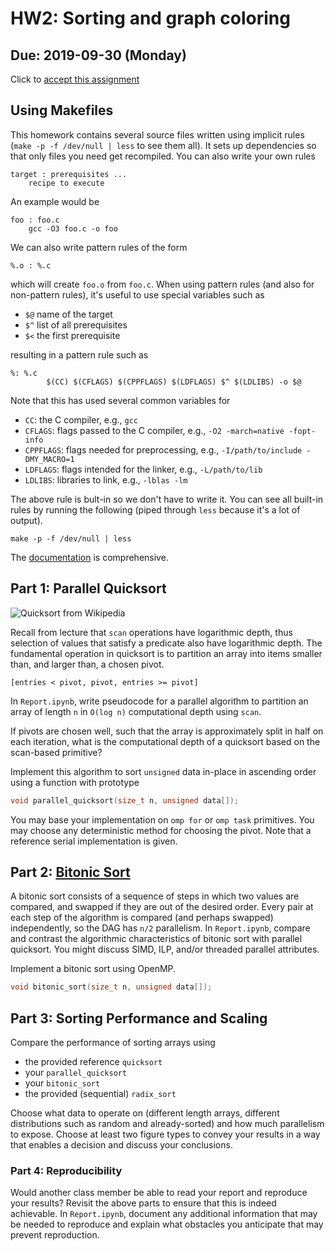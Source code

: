 # HW2: Sorting and graph coloring
## Due: 2019-09-30 (Monday)

Click to [accept this assignment](https://classroom.github.com/a/d4_gpzck)

## Using Makefiles

This homework contains several source files written using implicit
rules (`make -p -f /dev/null | less` to see them all).  It sets up
dependencies so that only files you need get recompiled.  You can also
write your own rules

```make
target : prerequisites ...
	recipe to execute
```

An example would be
```make
foo : foo.c
	gcc -O3 foo.c -o foo
```

We can also write pattern rules of the form

```make
%.o : %.c
```

which will create `foo.o` from `foo.c`.  When using pattern rules (and
also for non-pattern rules), it's useful to use special variables such as

* `$@` name of the target
* `$^` list of all prerequisites
* `$<` the first prerequisite

resulting in a pattern rule such as

```make
%: %.c
        $(CC) $(CFLAGS) $(CPPFLAGS) $(LDFLAGS) $^ $(LDLIBS) -o $@
```

Note that this has used several common variables for

* `CC`: the C compiler, e.g., `gcc`
* `CFLAGS`: flags passed to the C compiler, e.g., `-O2 -march=native -fopt-info`
* `CPPFLAGS`: flags needed for preprocessing, e.g., `-I/path/to/include -DMY_MACRO=1`
* `LDFLAGS`: flags intended for the linker, e.g., `-L/path/to/lib`
* `LDLIBS`: libraries to link, e.g., `-lblas -lm`

The above rule is bult-in so we don't have to write it.  You can see
all built-in rules by running the following (piped through `less`
because it's a lot of output).

    make -p -f /dev/null | less

The [documentation](https://www.gnu.org/software/make/manual/make.html) is comprehensive.

## Part 1: Parallel Quicksort

![Quicksort from Wikipedia](https://commons.wikimedia.org/wiki/File:Sorting_quicksort_anim.gif)

Recall from lecture that `scan` operations have logarithmic depth,
thus selection of values that satisfy a predicate also have
logarithmic depth.  The fundamental operation in quicksort is to
partition an array into items smaller than, and larger than, a chosen
pivot.

    [entries < pivot, pivot, entries >= pivot]

In `Report.ipynb`, write pseudocode for a parallel algorithm to
partition an array of length `n` in `O(log n)` computational depth
using `scan`.

If pivots are chosen well, such that the array is approximately split
in half on each iteration, what is the computational depth of a
quicksort based on the scan-based primitive?

Implement this algorithm to sort `unsigned` data in-place in ascending
order using a function with prototype

```c
void parallel_quicksort(size_t n, unsigned data[]);
```

You may base your implementation on `omp for` or `omp task`
primitives.  You may choose any deterministic method for choosing the
pivot.  Note that a reference serial implementation is given.

## Part 2: [Bitonic Sort](https://en.wikipedia.org/wiki/Bitonic_sorter)

A bitonic sort consists of a sequence of steps in which two values are
compared, and swapped if they are out of the desired order.  Every pair
at each step of the algorithm is compared (and perhaps swapped)
independently, so the DAG has `n/2` parallelism.  In `Report.ipynb`,
compare and contrast the algorithmic characteristics of bitonic sort
with parallel quicksort.  You might discuss SIMD, ILP, and/or threaded
parallel attributes.

Implement a bitonic sort using OpenMP.

```c
void bitonic_sort(size_t n, unsigned data[]);
```

## Part 3: Sorting Performance and Scaling

Compare the performance of sorting arrays using
* the provided reference `quicksort`
* your `parallel_quicksort`
* your `bitonic_sort`
* the provided (sequential) `radix_sort`

Choose what data to operate on (different length arrays, different
distributions such as random and already-sorted) and how much
parallelism to expose.  Choose at least two figure types to convey
your results in a way that enables a decision and discuss your
conclusions.

### Part 4: Reproducibility

Would another class member be able to read your report and reproduce your results?
Revisit the above parts to ensure that this is indeed achievable.
In `Report.ipynb`, document any additional information that may be needed to reproduce and explain what obstacles you anticipate that may prevent reproduction.
